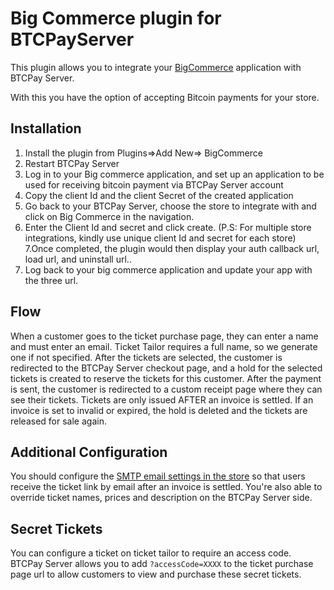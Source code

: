 # Big Commerce plugin for BTCPayServer

This plugin allows you to integrate your [BigCommerce](https://bigcommerce.com/) application with BTCPay Server. 

With this you have the option of accepting Bitcoin payments for your store.

## Installation

1. Install the plugin from Plugins=>Add New=> BigCommerce
2. Restart BTCPay Server
3. Log in to your Big commerce application, and set up an application to be used for receiving bitcoin payment via BTCPay Server account
4. Copy the client Id and the client Secret of the created application
5. Go back to your BTCPay Server, choose the store to integrate with and click on Big Commerce in the navigation. 
6. Enter the Client Id and secret and click create. (P.S: For multiple store integrations, kindly use unique client Id and secret for each store)
7.Once completed, the plugin would then display your auth callback url, load url, and uninstall url..
8. Log back to your big commerce application and update your app with the three url.


## Flow
When a customer goes to the ticket purchase page, they can enter a name and must enter an email. Ticket Tailor requires a full name, so we generate one if not specified.
After the tickets are selected, the customer is redirected to the BTCPay Server checkout page, and a hold for the selected tickets is created to reserve the tickets for this customer. After the payment is sent, the customer is redirected to a custom receipt page where they can see their tickets. Tickets are only issued AFTER an invoice is settled. If an invoice is set to invalid or expired, the hold is deleted and the tickets are released for sale again.


## Additional Configuration

You should configure the [SMTP email settings in the store](https://docs.btcpayserver.org/Notifications/#store-emails) so that users receive the ticket link by email after an invoice is settled.
You're also able to override ticket names, prices and description on the BTCPay Server side.

## Secret Tickets

You can configure a ticket on ticket tailor to require an access code. BTCPay Server allows you to add `?accessCode=XXXX` to the ticket purchase page url to allow customers to view and purchase these secret tickets.
